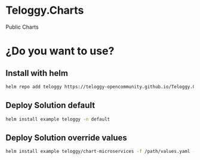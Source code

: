 # Teloggy.Charts
Public Charts


# ¿Do you want to use?


## Install with helm
```bash
helm repo add teloggy https://teloggy-opencommunity.github.io/Teloggy.Charts
```

## Deploy Solution default
```bash
helm install example teloggy -n default
```


## Deploy Solution override values
```bash
helm install example teloggy/chart-microservices -f /path/values.yaml -n default
```
